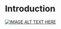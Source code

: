# Introduction
[![IMAGE ALT TEXT HERE](https://img.youtube.com/vi/wNa-THzkKfc/0.jpg)](https://www.youtube.com/watch?v=wNa-THzkKfc)